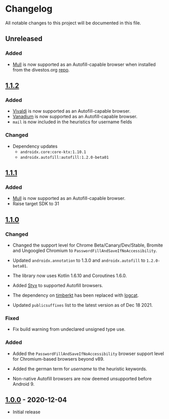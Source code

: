 # Changelog

All notable changes to this project will be documented in this file.

## Unreleased

### Added

- [Mull](https://divestos.org/pages/our_apps#mull) is now supported as an Autofill-capable browser when installed from the divestos.org [repo](https://divestos.org/fdroid/official/).

## [1.1.2]

### Added

- [Vivaldi](https://play.google.com/store/apps/details?id=com.vivaldi.browser) is now supported as an Autofill-capable browser.
- [Vanadium](https://github.com/GrapheneOS/Vanadium) is now supported as an Autofill-capable browser.
- `mail` is now included in the heuristics for username fields

### Changed

- Dependency updates
    - `androidx.core:core-ktx:1.10.1`
    - `androidx.autofill:autofill:1.2.0-beta01`

## [1.1.1]

### Added

- [Mull](https://f-droid.org/packages/us.spotco.fennec_dos/) is now supported as an Autofill-capable browser.
- Raise target SDK to 31 

## [1.1.0]

### Changed

- Changed the support level for Chrome Beta/Canary/Dev/Stable, Bromite and Ungoogled Chromium to `PasswordFillAndSaveIfNoAccessibility`.

- Updated `androidx.annotation` to 1.3.0 and `androidx.autofill` to `1.2.0-beta01`.

- The library now uses Kotlin 1.6.10 and Coroutines 1.6.0.

- Added [Styx](https://github.com/jamal2362/Styx) to supported Autofill browsers.

- The dependency on [timberkt](https://github.com/ajalt/timberkt) has been replaced with [logcat](https://github.com/square/logcat).

- Updated `publicsuffixes` list to the latest version as of Dec 18 2021.

### Fixed

- Fix build warning from undeclared unsigned type use.

### Added

- Added the `PasswordFillAndSaveIfNoAccessibility` browser support level for Chromium-based browsers beyond v89.

- Added the german term for _username_ to the heuristic keywords.

- Non-native Autofill browsers are now deemed unsupported before Android 9.

## [1.0.0] - 2020-12-04

- Initial release

[1.0.0]: https://github.com/android-password-store/Android-Password-Store/commits/autofill-parser-v1.0.0/autofill-parser

[1.1.0]: https://github.com/android-password-store/Android-Password-Store/commits/autofill-parser-v1.1.0/autofill-parser

[1.1.1]: https://github.com/android-password-store/Android-Password-Store/commits/autofill-parser-v1.1.1/autofill-parser

[1.1.2]: https://github.com/android-password-store/Android-Password-Store/commits/autofill-parser-v1.1.2/autofill-parser
